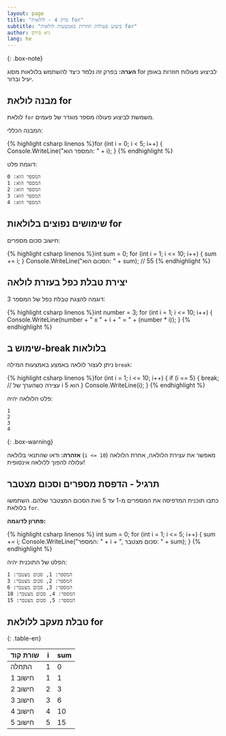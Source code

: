 ```yaml
---
layout: page
title: "פרק 4 - לולאות for"
subtitle: "ביצוע פעולות חוזרות באמצעות לולאות for"
author: גיא סידס
lang: he
---
```


{: .box-note}

**הערה:** בפרק זה נלמד כיצד להשתמש בלולאות מסוג for לביצוע פעולות חוזרות באופן יעיל וברור.

## מבנה לולאת for

לולאת `for` משמשת לביצוע פעולה מספר מוגדר של פעמים.

המבנה הכללי:

{% highlight csharp linenos %}for (int i = 0; i < 5; i++)
{
    Console.WriteLine("המספר הוא: " + i);
}
{% endhighlight %}

דוגמת פלט:

```
המספר הוא: 0
המספר הוא: 1
המספר הוא: 2
המספר הוא: 3
המספר הוא: 4
```

## שימושים נפוצים בלולאות for

חישוב סכום מספרים:

{% highlight csharp linenos %}int sum = 0;
for (int i = 1; i <= 10; i++)
{
    sum += i;
}
Console.WriteLine("הסכום הוא: " + sum); // 55
{% endhighlight %}

## יצירת טבלת כפל בעזרת לולאה

דוגמה להצגת טבלת כפל של המספר 3:

{% highlight csharp linenos %}int number = 3;
for (int i = 1; i <= 10; i++)
{
    Console.WriteLine(number + " x " + i + " = " + (number * i));
}
{% endhighlight %}

## שימוש ב-break בלולאות

ניתן לעצור לולאה באמצע באמצעות המילה `break`:

{% highlight csharp linenos %}for (int i = 1; i <= 10; i++)
{
    if (i == 5)
    {
        break; // עצירה כשהערך של i הוא 5
    }
    Console.WriteLine(i);
}
{% endhighlight %}

פלט הלולאה יהיה:

```
1
2
3
4
```


{: .box-warning}

**אזהרה:** ודאו שהתנאי בלולאה (`i <= 10`) מאפשר את עצירת הלולאה, אחרת הלולאה עלולה להפוך ללולאה אינסופית!

## תרגיל - הדפסת מספרים וסכום מצטבר

כתבו תוכנית המדפיסה את המספרים מ-1 עד 5 ואת הסכום המצטבר שלהם. השתמשו בלולאת `for`.

**פתרון לדוגמה:**

{% highlight csharp linenos %}
int sum = 0;
for (int i = 1; i <= 5; i++)
{
    sum += i;
    Console.WriteLine("המספר: " + i + ", סכום מצטבר: " + sum);
}
{% endhighlight %}

הפלט של התוכנית יהיה:

```
המספר: 1, סכום מצטבר: 1
המספר: 2, סכום מצטבר: 3
המספר: 3, סכום מצטבר: 6
המספר: 4, סכום מצטבר: 10
המספר: 5, סכום מצטבר: 15
```

## טבלת מעקב ללולאת for
{: .table-en}

| שורת קוד | i | sum |
|-----------|---|-----|
| התחלה    | 1 | 0   |
| חישוב 1   | 1 | 1   |
| חישוב 2   | 2 | 3   |
| חישוב 3   | 3 | 6   |
| חישוב 4   | 4 | 10  |
| חישוב 5   | 5 | 15  |
